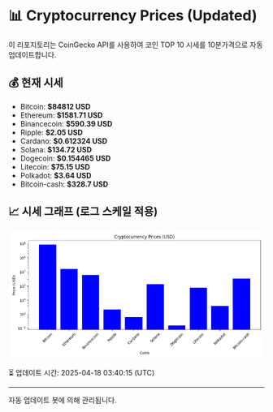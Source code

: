 
# 📊 Cryptocurrency Prices (Updated)

이 리포지토리는 CoinGecko API를 사용하여 코인 TOP 10 시세를 10분가격으로 자동 업데이트합니다.

## 💰 현재 시세
- Bitcoin: **$84812 USD**
- Ethereum: **$1581.71 USD**
- Binancecoin: **$590.39 USD**
- Ripple: **$2.05 USD**
- Cardano: **$0.612324 USD**
- Solana: **$134.72 USD**
- Dogecoin: **$0.154465 USD**
- Litecoin: **$75.15 USD**
- Polkadot: **$3.64 USD**
- Bitcoin-cash: **$328.7 USD**

## 📈 시세 그래프 (로그 스케일 적용)
![Crypto Prices](crypto_prices.png)

⏳ 업데이트 시간: 2025-04-18 03:40:15 (UTC)

---
자동 업데이트 봇에 의해 관리됩니다.
